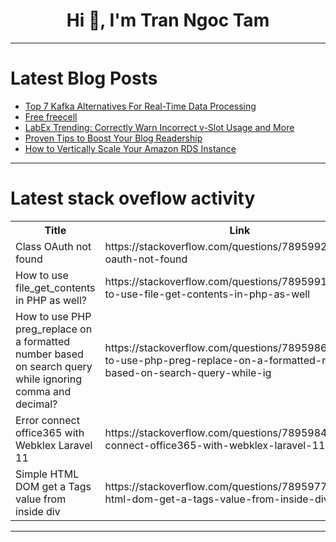 <h1 align="center">Hi 👋, I'm Tran Ngoc Tam</h1>

---

# Latest Blog Posts 
<!-- BLOG-POST-LIST:START -->
- [Top 7 Kafka Alternatives For Real-Time Data Processing](https://dev.to/bobur/top-7-kafka-alternatives-for-real-time-data-processing-gl0)
- [Free freecell](https://dev.to/mellen/free-freecell-4kb2)
- [LabEx Trending: Correctly Warn Incorrect v-Slot Usage and More](https://dev.to/labex/labex-trending-correctly-warn-incorrect-v-slot-usage-and-more-5016)
- [Proven Tips to Boost Your Blog Readership](https://dev.to/csharp-programming/proven-tips-to-boost-your-blog-readership-42jd)
- [How to Vertically Scale Your Amazon RDS Instance](https://dev.to/manojchrsya/how-to-vertically-scale-your-amazon-rds-instance-3f2e)
<!-- BLOG-POST-LIST:END -->

---

# Latest stack oveflow activity
<table>
  <tr><th>Title</th><th>Link</th></tr>
  <!-- STACKOVERFLOW:START --><tr><td>Class OAuth not found</td><td>https://stackoverflow.com/questions/78959926/class-oauth-not-found</td></tr><tr><td>How to use file_get_contents in PHP as well?</td><td>https://stackoverflow.com/questions/78959917/how-to-use-file-get-contents-in-php-as-well</td></tr><tr><td>How to use PHP preg_replace on a formatted number based on search query while ignoring comma and decimal?</td><td>https://stackoverflow.com/questions/78959860/how-to-use-php-preg-replace-on-a-formatted-number-based-on-search-query-while-ig</td></tr><tr><td>Error connect office365 with Webklex Laravel 11</td><td>https://stackoverflow.com/questions/78959844/error-connect-office365-with-webklex-laravel-11</td></tr><tr><td>Simple HTML DOM get a Tags value from inside div</td><td>https://stackoverflow.com/questions/78959778/simple-html-dom-get-a-tags-value-from-inside-div</td></tr><!-- STACKOVERFLOW:END -->
</table>

---


